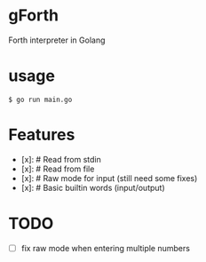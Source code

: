 # gForth
Forth interpreter in Golang
# usage
```
$ go run main.go
```
# Features
* [x]: # Read from stdin
* [x]: # Read from file
* [x]: # Raw mode for input (still need some fixes)
* [x]: # Basic builtin words (input/output)
# TODO
- [ ] fix raw mode when entering multiple numbers